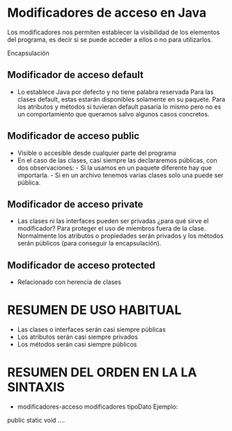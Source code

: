 # Modificadores de acceso en Java
Los modificadores nos permiten establecer la visibilidad de los elementos del programa, es decir si se puede acceder a ellos o no para utilizarlos.

Encapsulación

## Modificador de acceso  default

- Lo establece Java por defecto y no tiene palabra reservada
Para las clases default, estas estarán disponibles solamente en su paquete.
Para los atributos y métodos si tuvieran default pasaría lo mismo pero no es un comportamiento que queramos salvo algunos casos concretos.

## Modificador de acceso public 

- Visible o accesible desde cualquier parte del programa
- En el caso de las clases, casi siempre las declararemos públicas, con dos observaciones:
      - Si la usamos en un paquete diferente hay que importarla.
      - Si en un archivo tenemos varias clases solo una puede ser pública.

## Modificador de acceso private
- Las clases ni las interfaces pueden ser privadas
¿para qué sirve el modificador? Para proteger el uso de miembros fuera de  la clase.
Normalmente los atributos o propiedades serán privados y los métodos serán públicos (para conseguir la encapsulación).

## Modificador de acceso protected
- Relacionado con herencia de clases 

# RESUMEN DE USO HABITUAL

- Las clases o interfaces serán casi siempre públicas
- Los atributos serán casi siempre privados 
- Los métodos serán casi siempre públicos
# RESUMEN DEL ORDEN EN LA LA SINTAXIS
-   modificadores-acceso  modificadores  tipoDato
Ejemplo:

public static void ....